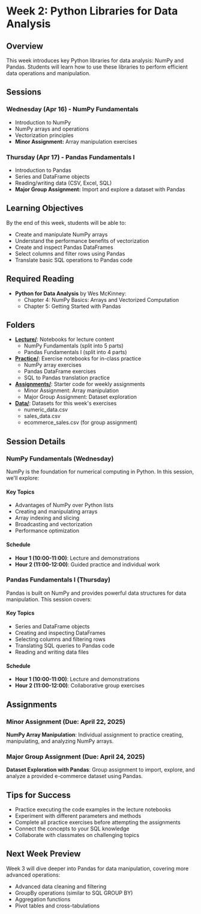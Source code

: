 # Week 2: Python Libraries for Data Analysis

## Overview
This week introduces key Python libraries for data analysis: NumPy and Pandas. Students will learn how to use these libraries to perform efficient data operations and manipulation.

## Sessions

### Wednesday (Apr 16) - NumPy Fundamentals
- Introduction to NumPy
- NumPy arrays and operations
- Vectorization principles
- **Minor Assignment:** Array manipulation exercises

### Thursday (Apr 17) - Pandas Fundamentals I
- Introduction to Pandas
- Series and DataFrame objects
- Reading/writing data (CSV, Excel, SQL)
- **Major Group Assignment:** Import and explore a dataset with Pandas

## Learning Objectives
By the end of this week, students will be able to:
- Create and manipulate NumPy arrays
- Understand the performance benefits of vectorization
- Create and inspect Pandas DataFrames
- Select columns and filter rows using Pandas
- Translate basic SQL operations to Pandas code

## Required Reading
- **Python for Data Analysis** by Wes McKinney:
  - Chapter 4: NumPy Basics: Arrays and Vectorized Computation
  - Chapter 5: Getting Started with Pandas

## Folders
- **[Lecture/](Lecture/)**: Notebooks for lecture content
  - NumPy Fundamentals (split into 5 parts)
  - Pandas Fundamentals I (split into 4 parts)
- **[Practice/](Practice/)**: Exercise notebooks for in-class practice
  - NumPy array exercises
  - Pandas DataFrame exercises
  - SQL to Pandas translation practice
- **[Assignments/](Assignments/)**: Starter code for weekly assignments
  - Minor Assignment: Array manipulation
  - Major Group Assignment: Dataset exploration
- **[Data/](Data/)**: Datasets for this week's exercises
  - numeric_data.csv
  - sales_data.csv
  - ecommerce_sales.csv (for group assignment)

## Session Details

### NumPy Fundamentals (Wednesday)
NumPy is the foundation for numerical computing in Python. In this session, we'll explore:

#### Key Topics
- Advantages of NumPy over Python lists
- Creating and manipulating arrays
- Array indexing and slicing
- Broadcasting and vectorization
- Performance optimization

#### Schedule
- **Hour 1 (10:00-11:00)**: Lecture and demonstrations
- **Hour 2 (11:00-12:00)**: Guided practice and individual work

### Pandas Fundamentals I (Thursday)
Pandas is built on NumPy and provides powerful data structures for data manipulation. This session covers:

#### Key Topics
- Series and DataFrame objects
- Creating and inspecting DataFrames
- Selecting columns and filtering rows
- Translating SQL queries to Pandas code
- Reading and writing data files

#### Schedule
- **Hour 1 (10:00-11:00)**: Lecture and demonstrations 
- **Hour 2 (11:00-12:00)**: Collaborative group exercises

## Assignments

### Minor Assignment (Due: April 22, 2025)
**NumPy Array Manipulation**: Individual assignment to practice creating, manipulating, and analyzing NumPy arrays.

### Major Group Assignment (Due: April 24, 2025)
**Dataset Exploration with Pandas**: Group assignment to import, explore, and analyze a provided e-commerce dataset using Pandas.

## Tips for Success
- Practice executing the code examples in the lecture notebooks
- Experiment with different parameters and methods
- Complete all practice exercises before attempting the assignments
- Connect the concepts to your SQL knowledge
- Collaborate with classmates on challenging topics

## Next Week Preview
Week 3 will dive deeper into Pandas for data manipulation, covering more advanced operations:
- Advanced data cleaning and filtering
- GroupBy operations (similar to SQL GROUP BY)
- Aggregation functions
- Pivot tables and cross-tabulations